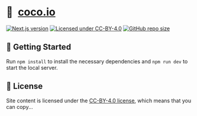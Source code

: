 # 🏡&nbsp;&nbsp;[coco.io](https://coco-io-filoupegase.vercel.app/)

[![Next.js version](https://img.shields.io/github/package-json/dependency-version/jakejarvis/jarv.is/next/main?color=ff4088&label=next.js&logo=nextdotjs&logoColor=white)](https://nextjs.org/)
[![Licensed under CC-BY-4.0](https://img.shields.io/badge/license-CC--BY--4.0-fb7828?logo=creative-commons&logoColor=white)](LICENSE)
[![GitHub repo size](https://img.shields.io/github/repo-size/jakejarvis/jarv.is?color=009cdf&label=repo%20size&logo=git&logoColor=white)](https://github.com/filoupegase/coco.io)

## 🧶 Getting Started

Run `npm install` to install the necessary dependencies and `npm run dev` to start the local server.

## 📜 License

Site content is licensed under the [CC-BY-4.0 license](LICENSE), which means that you can copy...
